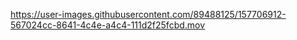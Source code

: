 


https://user-images.githubusercontent.com/89488125/157706912-567024cc-8641-4c4e-a4c4-111d2f25fcbd.mov

